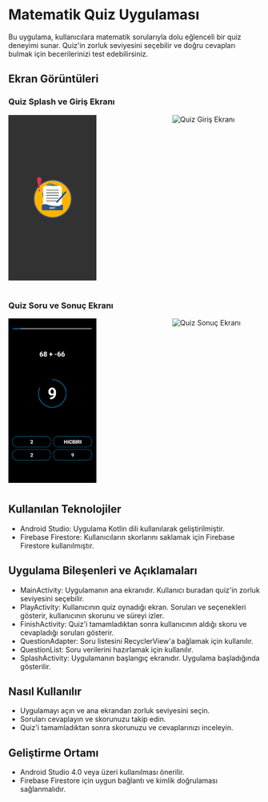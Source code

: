# Matematik Quiz Uygulaması
Bu uygulama, kullanıcılara matematik sorularıyla dolu eğlenceli bir quiz deneyimi sunar. Quiz'in zorluk seviyesini seçebilir ve doğru cevapları bulmak için becerilerinizi test edebilirsiniz.


## Ekran Görüntüleri

### Quiz Splash ve Giriş Ekranı
<div style="display:flex; justify-content: space-between; margin-bottom: 40px;">
  <img src="app/screenshots/Quiz%20Splash.png" alt="Quiz Splash Ekranı" style="width:35%">
  <img src="app/screenshots/Quiz%20Giriş.png" alt="Quiz Giriş Ekranı" style="width:35%">

</div>


### Quiz Soru ve Sonuç  Ekranı
<div style="display:flex; justify-content: space-between; margin-bottom: 40px;">
  <img src="app/screenshots/Quiz%20Soru.png" alt="Quiz Soru Ekranı" style="width:35%">
  <img src="app/screenshots/Quiz%20Sonuç.png" alt="Quiz Sonuç Ekranı" style="width:35%">
</div>







## Kullanılan Teknolojiler
- Android Studio: Uygulama Kotlin dili kullanılarak geliştirilmiştir.
- Firebase Firestore: Kullanıcıların skorlarını saklamak için Firebase Firestore kullanılmıştır.

## Uygulama Bileşenleri ve Açıklamaları
- MainActivity: Uygulamanın ana ekranıdır. Kullanıcı buradan quiz'in zorluk seviyesini seçebilir.
- PlayActivity: Kullanıcının quiz oynadığı ekran. Soruları ve seçenekleri gösterir, kullanıcının skorunu ve süreyi izler.
- FinishActivity: Quiz'i tamamladıktan sonra kullanıcının aldığı skoru ve cevapladığı soruları gösterir.
- QuestionAdapter: Soru listesini RecyclerView'a bağlamak için kullanılır.
- QuestionList: Soru verilerini hazırlamak için kullanılır.
- SplashActivity: Uygulamanın başlangıç ekranıdır. Uygulama başladığında gösterilir.

## Nasıl Kullanılır
- Uygulamayı açın ve ana ekrandan zorluk seviyesini seçin.
- Soruları cevaplayın ve skorunuzu takip edin.
- Quiz'i tamamladıktan sonra skorunuzu ve cevaplarınızı inceleyin.

## Geliştirme Ortamı
- Android Studio 4.0 veya üzeri kullanılması önerilir.
- Firebase Firestore için uygun bağlantı ve kimlik doğrulaması sağlanmalıdır.
